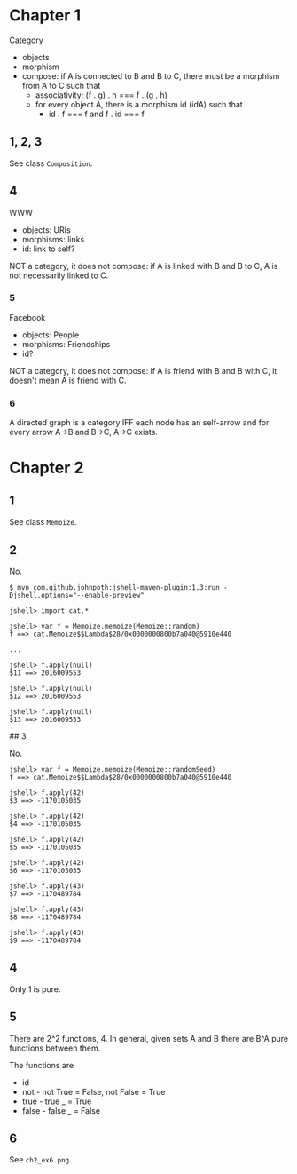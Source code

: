 # Chapter 1

Category

* objects
* morphism
* compose: if A is connected to B and B to C, there must be a morphism from A to C such that
    * associativity: (f . g) . h === f . (g . h)
    * for every object A, there is a morphism id (idA) such that
        * id . f === f and f . id === f

## 1, 2, 3

See class `Composition`.

## 4

WWW

* objects: URIs
* morphisms: links
* id: link to self?

NOT a category, it does not compose: if A is linked with B and B to C, A is not necessarily linked to C.
    
### 5

Facebook

* objects: People
* morphisms: Friendships
* id?

NOT a category, it does not compose: if A is friend with B and B with C, it doesn't mean A is friend with C.

### 6

A directed graph is a category IFF each node has an self-arrow and for every arrow A->B and B->C, A->C exists.

# Chapter 2

## 1

See class `Memoize`.

## 2

No.

    $ mvn com.github.johnpoth:jshell-maven-plugin:1.3:run -Djshell.options="--enable-preview"
    
    jshell> import cat.*

    jshell> var f = Memoize.memoize(Memoize::random)
    f ==> cat.Memoize$$Lambda$28/0x0000000800b7a040@5910e440
    
    ...
    
    jshell> f.apply(null)
    $11 ==> 2016009553

    jshell> f.apply(null)
    $12 ==> 2016009553

    jshell> f.apply(null)
    $13 ==> 2016009553

## 3

No.

    jshell> var f = Memoize.memoize(Memoize::randomSeed)
    f ==> cat.Memoize$$Lambda$28/0x0000000800b7a040@5910e440

    jshell> f.apply(42)
    $3 ==> -1170105035

    jshell> f.apply(42)
    $4 ==> -1170105035

    jshell> f.apply(42)
    $5 ==> -1170105035

    jshell> f.apply(42)
    $6 ==> -1170105035

    jshell> f.apply(43)
    $7 ==> -1170489784

    jshell> f.apply(43)
    $8 ==> -1170489784

    jshell> f.apply(43)
    $9 ==> -1170489784

## 4

Only 1 is pure.

## 5

There are 2^2 functions, 4. In general, given sets A and B
there are B^A pure functions between them.

The functions are
  * id
  * not - not True = False, not False = True
  * true - true _ = True
  * false - false _ = False

## 6

See `ch2_ex6.png`.
